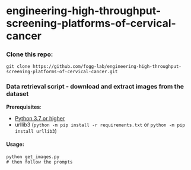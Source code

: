 # engineering-high-throughput-screening-platforms-of-cervical-cancer

### Clone this repo:
```
git clone https://github.com/fogg-lab/engineering-high-throughput-screening-platforms-of-cervical-cancer.git
```

### Data retrieval script - download and extract images from the dataset
**Prerequisites**:  
- [Python 3.7 or higher](https://www.python.org/downloads/)
- urllib3 (`python -m pip install -r requirements.txt` or `python -m pip install urllib3`)
#### Usage:
```
python get_images.py
# then follow the prompts
```
